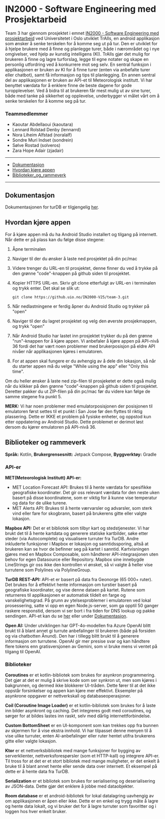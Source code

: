 # IN2000 - Software Engineering med Prosjektarbeid

Team 3 har gjennom prosjektet i emnet [IN2000 - Software Engineering med prosjektarbeid](https://www.uio.no/studier/emner/matnat/ifi/IN2000/) ved Universitetet i Oslo utviklet TrAIls, en android applikasjon som ønsker å senke terskelen for å komme seg ut på tur. Den er utviklet for å hjelpe brukere med å finne og planlegge turer, både i nærområdet og i nye omgivelser, ved hjelp av kunstig intelligens (KI). TrAIls gjør det mulig for brukeren å finne og lagre turforslag, legge til egne notater og skape en personlig utfordring ved å konkurrere mot seg selv. En sentral funksjon i applikasjonen er bruken av KI for å finne turer (enten via anbefalte turer eller chatbot), samt få informasjon og tips til planlegging. En annen sentral del av applikasjonen er bruken av API-et til Meteorologisk institutt. Vi har benyttet værdata for å enklere finne de beste dagene for gode turopplevelser. Ved å bidra til at brukeren får mest mulig ut av sine turer, både med tanke på sikkerhet og opplevelse, underbygger vi målet vårt om å senke terskelen for å komme seg på tur.

### Teammedlemmer
* Kaoutar Abdellaoui (kaoutara)
* Lennard Rolstad Denby (lennarrd)
* Nora Liheim Alfstad (noralalf)
* Sondre Muri Indset (sondrein)
* Sølve Rostad (solveros)
* Zara Hope Adair (zjadair)

***

* [Dokumentasjon](#dokumentasjon)
* [Hvordan kjøre appen](#hvordan-kjøre-appen)
* [Biblioteker_og_rammeverk](#biblioteker-og-rammeverk)

***


## Dokumentasjon
Dokumentasjonen for turDB er tilgjengelig [her](http://turdb.info.gf:3000).


## Hvordan kjøre appen
For å kjøre appen må du ha Android Studio installert og tilgang på internett. Når dette er på plass kan du følge disse stegene:
1. Åpne terminalen
2. Naviger til der du ønsker å laste ned prosjektet på din pc/mac
3. Videre trenger du URL-en til prosjektet, denne finner du ved å trykke på den grønne "code"-knappen på github siden til prosjektet.
4. Kopier HTTPS URL-en. Skriv git clone etterfulgt av URL-en i terminalen og trykk enter. Det skal se slik ut: 
   
   ```git clone https://github.uio.no/IN2000-V25/team-3.git```
5. Når nedlastningene er ferdig åpner du Android Studio og trykker på "open"
6. Naviger til der du lagret prosjektet og velg den øverste prosjekmappen, og trykk "open"
7. Når Android Studio har lastet inn prosjektet trykker du på den grønne "run"-knappen for å kjøre appen. Vi anbefaler å kjøre appen på API-nivå 36 fordi det har vært noen problemer med brukerposisjon på eldre API nivåer når applikasjonen kjøres i emulatoren. 
8. For at appen skal fungere er du avhengig av å dele din lokasjon, så når du starter appen må du velge "While using the app" eller "Only this time".

Om du heller ønsker å laste ned zip-filen til prosjeketet er dette også mulig når du klikker på den grønne "code"-knappen på github siden til prosjektet. Deretter pakker du ut ZIP-filen på din pc/mac før du videre kan følge de samme stegene fra punkt 5.


**MERK:** Vi har noen problemer med emulatorposisjonen der posisjonen til emulatoren først settes til et punkt i San Jose før den flyttes til riktig plassering. Dette er IKKE et problem på fysiske enheter, og oppstod kun etter oppdatering av Android Studio. Dette problemet er derimot løst dersom du kjører emulatoren på API-nivå 36.



## Biblioteker og rammeverk
**Språk:** Kotlin, **Brukergrensesnitt:** Jetpack Compose, **Byggverktøy:** Gradle

### API-er
**MET(Meteorologisk Institutt) API-er:**
- MET Location Forecast API: Brukes til å hente værdata for spesifikke geografiske koordinater. Det gir oss relevant værdata for den neste uken basert på disse koordinatene, som er viktig for å kunne vise temperatur og data for de ulike turene.
- MET Alerts API: Brukes til å hente værvarsler og advarsler, som sterk vind eller fare for skogbrann, basert på brukerens gitte eller valgte lokasjon.

**Mapbox API:** Det er et bibliotek som tilbyr kart og stedstjenester. Vi har brukt det til å hente kartdata og generere statiske kartbilder, søke etter steder (via Autocomplete) og visualisere turruter fra TurDB. Andre inkluderte funksjoner i Mapbox er lokasjon og sanntidssporing, altså at brukeren kan se hvor de befinner seg på kartet i sanntid. Kartvisningen gjøres med en Mapbox Composable, som håndterer API-integrasjonen uten behov for egen Datasource eller Repository. Mapbox sine innebygde LineStrings gir oss ikke den kontrollen vi ønsket, så vi valgte å heller vise turrutene som Polylines via PolylineGroup.

**TurDB REST-API:** API-et er basert på data fra Geonorge (65 000+ ruter). Det brukes for å effektivt hente informasjon om turstier basert på geografiske koordinater, og vise denne dataen på kartet. Rutene som returneres til applikasjonen er automatisk tildelt en farge og vanskelighetsgrad. På grunn av ytelsesproblemer i emulatoren ved lokal prosessering, satte vi opp en egen Node.js-server, som ga opptil 50 ganger raskere responstid, dersom vi ser bort i fra tiden for DNS lookup og pakke sendingen. API-et kan du se [her](http://turdb.info.gf:3000/) eller under [Dokumentasjon](#dokumentasjon).

**Open AI:** Under utviklingen har GPT-4o-modellen fra Azure OpenAI blitt brukt til å blant annet gi turrute anbefalinger til brukeren (både på forsiden og via chatbotten Ånund). Den har i tillegg blitt brukt til å generere informasjon om turrutene. OpenAI gir mer presise svar og kan håndtere flere tokens enn gratisversjonen av Gemini, som vi bruke mens vi ventet på tilgang til OpenAI.


### Biblioteker
**Coroutines** er et kotlin-bibliotek som brukes for asynkron programmering. Det gjør at det er mulig å skrive kode som ser synkron ut, men som kjøres i bakgrunnen, og dermed ikke blokkerer UI-tråden. Dette fører til at det ikke oppstår forsinkelser og appen kan kjøre mer effektivt. Eksempler på asynkrone oppgaver er nettverkskall og databaseoperasjoner.

**Coil (Coroutine Image Loader)** er et kotlin-bibliotek som brukes for å laste inn bilder asynkront og caching. Det integreres godt med coroutines, og sørger for at bildes lastes inn raskt, selv med dårlig internettforbindelse.

**Custom BottomSheet** er en UI-komponent som kan trekkes opp fra bunnen av skjermen for å vise ekstra innhold. Vi har tilpasset denne menyen til å vise ulike turruter, enten AI-anbefalinger eller ruter hentet utifra brukerens gitte eller valgte lokasjon.

**Ktor** er et nettverksbibliotek med mange funksjoner for bygging av serverklienter, nettverksforespørsler (som et HTTP-kall) og integrere API-er. Til tross for at det er et stort bibliotek med mange muligheter, er det enkelt å bruke til å blant annet hente eller sende data over internett. Et eksempel på dette er å hente data fra TurDB.

**Serialization** er et bibliotek som brukes for serialisering og deserialisering av JSON-data. Dette gjør det enklere å jobbe med dataobjekter.

**Room database** er et android-bibliotek for lokal datalagring uavhengig av om applikasjonen er åpen eller ikke. Dette er en enkel og trygg måte å lagre og hente data lokalt, og vi bruker det for å lagre turruter som favoritter og i loggen hos hver enkelt bruker.
